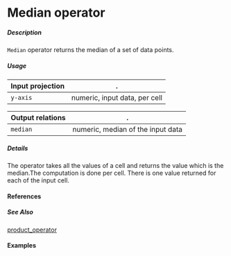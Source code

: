 # Median operator

##### Description
`Median` operator returns the median of a set of data points.

##### Usage

Input projection|.
---|---
`y-axis`        | numeric, input data, per cell 

Output relations|.
---|---
`median`        | numeric, median of the input data

##### Details
The operator takes all the values of a cell and returns the value which is the median.The computation is done per cell. There is one value returned for each of the input cell.

#### References


##### See Also

[product_operator](https://github.com/tercen/mean_operator)
#### Examples
